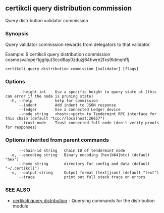 ## certikcli query distribution commission

Query distribution validator commission

### Synopsis

Query validator commission rewards from delegators to that validator.

Example:
$ certikcli query distribution commission cosmosvaloper1gghjut3ccd8ay0zduzj64hwre2fxs9ldmqhffj

```
certikcli query distribution commission [validator] [flags]
```

### Options

```
      --height int    Use a specific height to query state at (this can error if the node is pruning state)
  -h, --help          help for commission
      --indent        Add indent to JSON response
      --ledger        Use a connected Ledger device
      --node string   <host>:<port> to Tendermint RPC interface for this chain (default "tcp://localhost:26657")
      --trust-node    Trust connected full node (don't verify proofs for responses)
```

### Options inherited from parent commands

```
      --chain-id string   Chain ID of tendermint node
  -e, --encoding string   Binary encoding (hex|b64|btc) (default "hex")
      --home string       directory for config and data (default "~/.certikcli")
  -o, --output string     Output format (text|json) (default "text")
      --trace             print out full stack trace on errors
```

### SEE ALSO

* [certikcli query distribution](certikcli_query_distribution.md)	 - Querying commands for the distribution module


